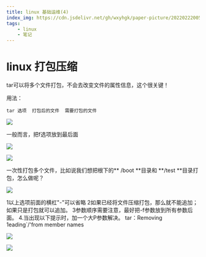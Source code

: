 ```yaml
---
title: linux 基础运维(4)
index_img: https://cdn.jsdelivr.net/gh/wxyhgk/paper-picture/202202220055181.png
tags:
    - linux
    - 笔记
---
```

# linux 打包压缩

tar可以将多个文件打包，不会去改变文件的属性信息，这个很关键！

用法：

`tar 选项  打包后的文件  需要打包的文件`

![](https://cdn.jsdelivr.net/gh/wxyhgk/paper-picture/202202270004301.png "")

一般而言，把f选项放到最后面

![](https://cdn.jsdelivr.net/gh/wxyhgk/paper-picture/202202270004302.png "")



![](https://cdn.jsdelivr.net/gh/wxyhgk/paper-picture/202202270004303.png "")



一次性打包多个文件，比如说我们想把根下的** /boot **目录和 **/test **目录打包，怎么做呢？

![](https://cdn.jsdelivr.net/gh/wxyhgk/paper-picture/202202270004304.png "")




1以上选项前面的横杠"-"可以省略
2如果已经将文件压缩打包，那么就不能追加；如果只是打包就可以追加。
3参数顺序需要注意，最好把-f参数放到所有参数后面。
4.当出现以下提示时，加一个大P参数解决。
tar：Removing 1eading`/'from member names



![](https://cdn.jsdelivr.net/gh/wxyhgk/paper-picture/202202270004305.png "")



![](https://cdn.jsdelivr.net/gh/wxyhgk/paper-picture/202202270004306.png "")

